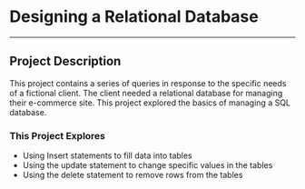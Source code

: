 # Designing a Relational Database
--------------

## Project Description
This project contains a series of queries in response to the specific needs of a fictional client. The client needed a relational database for managing their e-commerce site. This project explored the basics of managing a SQL database.

### This Project Explores
- Using Insert statements to fill data into tables
- Using the update statement to change specific values in the tables
- Using the delete statement to remove rows from the tables
